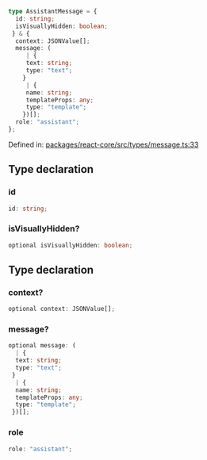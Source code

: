 ```ts
type AssistantMessage = {
  id: string;
  isVisuallyHidden: boolean;
 } & {
  context: JSONValue[];
  message: (
     | {
     text: string;
     type: "text";
    }
     | {
     name: string;
     templateProps: any;
     type: "template";
    })[];
  role: "assistant";
};
```

Defined in: [packages/react-core/src/types/message.ts:33](https://github.com/thesysdev/crayon/blob/42bf9c916a4f4ba514db529a08f9461bfbbad8ca/js/packages/react-core/src/types/message.ts#L33)

## Type declaration

### id

```ts
id: string;
```

### isVisuallyHidden?

```ts
optional isVisuallyHidden: boolean;
```

## Type declaration

### context?

```ts
optional context: JSONValue[];
```

### message?

```ts
optional message: (
  | {
  text: string;
  type: "text";
 }
  | {
  name: string;
  templateProps: any;
  type: "template";
 })[];
```

### role

```ts
role: "assistant";
```
